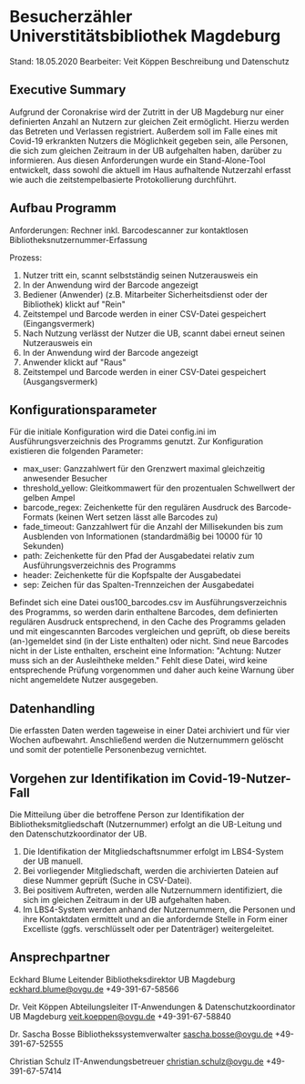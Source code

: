 Besucherzähler Universtitätsbibliothek Magdeburg
================================================

Stand: 18.05.2020
Bearbeiter: Veit Köppen
Beschreibung und Datenschutz

Executive Summary
-----------------
Aufgrund der Coronakrise wird der Zutritt in der UB Magdeburg nur einer definierten Anzahl an Nutzern zur gleichen Zeit ermöglicht. Hierzu werden das Betreten und Verlassen registriert. Außerdem soll im Falle eines mit Covid-19 erkrankten Nutzers die Möglichkeit gegeben sein, alle Personen, die sich zum gleichen Zeitraum in der UB aufgehalten haben, darüber zu informieren.
Aus diesen Anforderungen wurde ein Stand-Alone-Tool entwickelt, dass sowohl die aktuell im Haus aufhaltende Nutzerzahl erfasst wie auch die zeitstempelbasierte Protokollierung durchführt.

Aufbau Programm
---------------
Anforderungen: Rechner inkl. Barcodescanner zur kontaktlosen Bibliotheksnutzernummer-Erfassung

Prozess:
 1.	Nutzer tritt ein, scannt selbstständig seinen Nutzerausweis ein
 2.	In der Anwendung wird der Barcode angezeigt
 3.	Bediener (Anwender) (z.B. Mitarbeiter Sicherheitsdienst oder der Bibliothek) klickt auf "Rein"
 4.	Zeitstempel und Barcode werden in einer CSV-Datei gespeichert (Eingangsvermerk)
 5.	Nach Nutzung verlässt der Nutzer die UB, scannt dabei erneut seinen Nutzerausweis ein
 6.	In der Anwendung wird der Barcode angezeigt
 7.	Anwender klickt auf "Raus"
 8.	Zeitstempel und Barcode werden in einer CSV-Datei gespeichert (Ausgangsvermerk)

Konfigurationsparameter
-----------------------
Für die initiale Konfiguration wird die Datei config.ini im Ausführungsverzeichnis des Programms genutzt. Zur Konfiguration existieren die folgenden Parameter:
 -	max_user:
	Ganzzahlwert für den Grenzwert maximal gleichzeitig anwesender Besucher
 -	threshold_yellow:
	Gleitkommawert für den prozentualen Schwellwert der gelben Ampel
 -	barcode_regex:
	Zeichenkette für den regulären Ausdruck des Barcode-Formats (keinen 	Wert setzen lässt alle Barcodes zu)
 -	fade_timeout:
	Ganzzahlwert für die Anzahl der Millisekunden bis zum Ausblenden von 	Informationen (standardmäßig bei 10000 für 10 Sekunden)
 -	path:
	Zeichenkette für den Pfad der Ausgabedatei relativ zum Ausführungsverzeichnis des 	Programms
 -	header:
	Zeichenkette für die Kopfspalte der Ausgabedatei
 -	sep:
	Zeichen für das Spalten-Trennzeichen der Ausgabedatei
	
Befindet sich eine Datei ous100_barcodes.csv im Ausführungsverzeichnis des Programms, so werden darin enthaltene Barcodes, dem definierten regulären Ausdruck entsprechend, in den Cache des Programms geladen und mit eingescannten Barcodes vergleichen und geprüft, ob diese bereits (an-)gemeldet sind (in der Liste enthalten) oder nicht. Sind neue Barcodes nicht in der Liste enthalten, erscheint eine Information: "Achtung: Nutzer muss sich an der Ausleihtheke melden." Fehlt diese Datei, wird keine entsprechende Prüfung vorgenommen und daher auch keine Warnung über nicht angemeldete Nutzer ausgegeben.

Datenhandling
-------------
Die erfassten Daten werden tageweise in einer Datei archiviert und für vier Wochen aufbewahrt. Anschließend werden die Nutzernummern gelöscht und somit der potentielle Personenbezug vernichtet. 

Vorgehen zur Identifikation im Covid-19-Nutzer-Fall
---------------------------------------------------
Die Mitteilung über die betroffene Person zur Identifikation der Bibliotheksmitgliedschaft (Nutzernummer) erfolgt an die UB-Leitung und den Datenschutzkoordinator der UB. 
 1.	Die Identifikation der Mitgliedschaftsnummer erfolgt im LBS4-System der UB manuell.
 2.	Bei vorliegender Mitgliedschaft, werden die archivierten Dateien auf diese Nummer geprüft (Suche in CSV-Datei). 
 3.	Bei positivem Auftreten, werden alle Nutzernummern identifiziert, die sich im gleichen Zeitraum in der UB aufgehalten haben.
 4.	Im LBS4-System werden anhand der Nutzernummern, die Personen und ihre Kontaktdaten ermittelt und an die anfordernde Stelle in Form einer Excelliste (ggfs. verschlüsselt oder per Datenträger) weitergeleitet.

Ansprechpartner
---------------
Eckhard Blume
Leitender Bibliotheksdirektor UB Magdeburg
eckhard.blume@ovgu.de
+49-391-67-58566

Dr. Veit Köppen
Abteilungsleiter IT-Anwendungen & Datenschutzkoordinator UB Magdeburg
veit.koeppen@ovgu.de
+49-391-67-58840

Dr. Sascha Bosse
Bibliothekssystemverwalter
sascha.bosse@ovgu.de
+49-391-67-52555

Christian Schulz
IT-Anwendungsbetreuer
christian.schulz@ovgu.de
+49-391-67-57414
